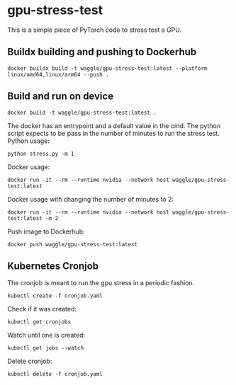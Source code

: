 # gpu-stress-test

This is a simple piece of PyTorch code to stress test a GPU.

## Buildx building and pushing to Dockerhub

```
docker buildx build -t waggle/gpu-stress-test:latest --platform linux/amd64,linux/arm64 --push .
```

## Build and run on device
```
docker build -t waggle/gpu-stress-test:latest .
```
The docker has an entrypoint and a default value in the cmd. The python script expects to be pass in the number of minutes to run the stress test. 
Python usage:
```
python stress.py -m 1
```
Docker usage:
```
docker run -it --rm --runtime nvidia --network host waggle/gpu-stress-test:latest
```
Docker usage with changing the number of minutes to 2:
```
docker run -it --rm --runtime nvidia --network host waggle/gpu-stress-test:latest -m 2
```

Push image to Dockerhub:
```
docker push waggle/gpu-stress-test:latest
```

## Kubernetes Cronjob
The cronjob is meant to run the gpu stress in a periodic fashion.
```
kubectl create -f cronjob.yaml
```

Check if it was created:
```
kubectl get cronjobs
```

Watch until one is created:
```
kubectl get jobs --watch
```

Delete cronjob:
```
kubectl delete -f cronjob.yaml
```
